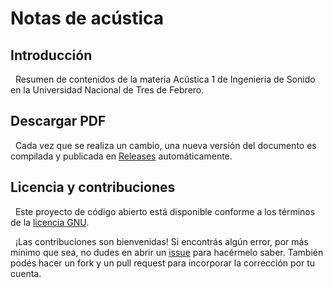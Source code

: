 # Notas de acústica

## Introducción

&nbsp;
Resumen de contenidos de la materia Acústica 1 de Ingeniería de Sonido en la Universidad Nacional de Tres de Febrero.

## Descargar PDF

&nbsp;
Cada vez que se realiza un cambio, una nueva versión del documento es compilada y publicada en [Releases](https://github.com/mrmalvicino/acoustics-notes/releases) automáticamente.

## Licencia y contribuciones

&nbsp;
Este proyecto de código abierto está disponible conforme a los términos de la [licencia GNU](./LICENSE).

&nbsp;
¡Las contribuciones son bienvenidas!
Si encontrás algún error, por más mínimo que sea, no dudes en abrir un [issue](https://github.com/mrmalvicino/acoustics-notes/issues/) para hacérmelo saber.
También podés hacer un fork y un pull request para incorporar la corrección por tu cuenta.